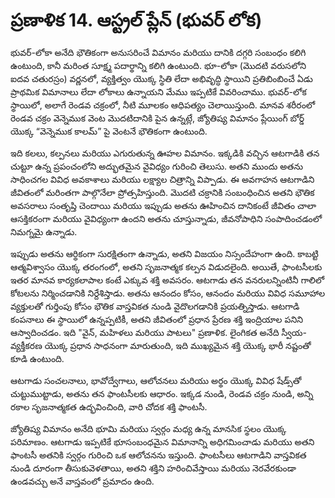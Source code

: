 # ప్రణాళిక 14. ఆస్ట్రల్ ప్లేన్ (భువర్ లోక)

భువర్-లోకా అనేది భౌతికంగా అనుసరించే విమానం మరియు దానికి దగ్గరి సంబంధం కలిగి ఉంటుంది, కానీ మరింత సూక్ష్మ పదార్థాన్ని కలిగి ఉంటుంది. భూ-లోకా (మొదటి వరుసలోని ఐదవ చతురస్రం) వర్ణనలో, వ్యక్తిత్వం యొక్క స్థితి లేదా అభివృద్ధి స్థాయిని ప్రతిబింబించే ఏడు ప్రాథమిక విమానాలు లేదా లోకాలు ఉన్నాయని మేము ఇప్పటికే వివరించాము. భువర్-లోక స్థాయిలో, అలాగే రెండవ చక్రంలో, నీటి మూలకం ఆధిపత్యం చెలాయిస్తుంది. మానవ శరీరంలో రెండవ చక్రం వెన్నెముక వెంట మొదటిదానికి పైన ఉన్నట్లే, జ్యోతిష్య విమానం ప్లేయింగ్ బోర్డ్ యొక్క “వెన్నెముక కాలమ్” పై వెంటనే భౌతికంగా ఉంటుంది.

ఇది కలలు, కల్పనలు మరియు ఎగురుతున్న ఊహల విమానం. ఇక్కడికి వచ్చిన ఆటగాడికి తన చుట్టూ ఉన్న ప్రపంచంలోని అద్భుతమైన వైవిధ్యం గురించి తెలుసు. అతని ముందు అతను సాధించగల వివిధ అవకాశాలు మరియు లక్ష్యాల చిత్రాన్ని విప్పాడు. ఈ అవగాహన ఆటగాడిని జీవితంలో మరింతగా పాల్గొనేలా ప్రోత్సహిస్తుంది. మొదటి చక్రానికి సంబంధించిన అతని భౌతిక అవసరాలు సంతృప్తి చెందాయి మరియు ఇప్పుడు అతను ఊహించిన దానికంటే జీవితం చాలా ఆసక్తికరంగా మరియు వైవిధ్యంగా ఉందని అతను చూస్తున్నాడు, జీవనోపాధిని సంపాదించడంలో నిమగ్నమై ఉన్నాడు.

ఇప్పుడు అతను ఆర్థికంగా సురక్షితంగా ఉన్నాడు, అతని విజయం నిస్సందేహంగా ఉంది. కాబట్టి ఆత్మవిశ్వాసం యొక్క తరంగంలో, అతని సృజనాత్మక కల్పన విడుదలైంది. అయితే, ఫాంటసీలకు ఇతర మానవ కార్యకలాపాల కంటే ఎక్కువ శక్తి అవసరం. ఆటగాడు తన వనరులన్నింటినీ గాలిలో కోటలను నిర్మించడానికి నిర్దేశిస్తాడు. అతను ఆనందం కోసం, ఆనందం మరియు వివిధ సమూహాల వ్యక్తులతో గుర్తింపు కోసం భౌతిక వాస్తవికత నుండి వైదొలగడానికి ప్రయత్నిస్తాడు. ఆటగాడి కంపనాలు ఈ స్థాయిలో ఉన్నప్పటికీ, అతని జీవితంలో ప్రధాన ప్రేరణ శక్తి ఇంద్రియాల పనిని ఆస్వాదించడం. ఇది "వైన్, మహిళలు మరియు పాటలు" ప్రణాళిక. లైంగికత అనేది స్వీయ-వ్యక్తీకరణ యొక్క ప్రధాన సాధనంగా మారుతుంది, ఇది ముఖ్యమైన శక్తి యొక్క భారీ నష్టంతో కూడి ఉంటుంది.

ఆటగాడు సంచలనాలు, భావోద్వేగాలు, ఆలోచనలు మరియు అర్థం యొక్క వివిధ షేడ్స్‌తో చుట్టుముట్టాడు, అతను తన ఫాంటసీలకు ఆధారం. ఇక్కడ నుండి, రెండవ చక్రం నుండి, అన్ని రకాల సృజనాత్మకత ఉద్భవించింది, వారి చోదక శక్తి ఫాంటసీ.

జ్యోతిష్య విమానం అనేది భూమి మరియు స్వర్గం మధ్య ఉన్న మానసిక స్థలం యొక్క పరిమాణం. ఆటగాడు ఇప్పటికే భూసంబంధమైన విమానాన్ని అధిగమించాడు మరియు అతని ఫాంటసీ అతనికి స్వర్గం గురించి ఒక ఆలోచనను ఇస్తుంది. ఫాంటసీలు ఆటగాడిని వాస్తవికత నుండి దూరంగా తీసుకువెళతాయి, అతని శక్తిని హరించివేస్తాయి మరియు నెరవేరకుండా ఉండవచ్చు అనే వాస్తవంలో ప్రమాదం ఉంది.
